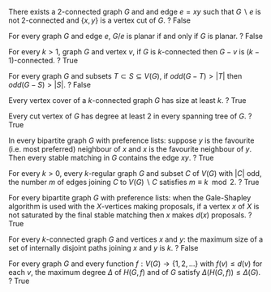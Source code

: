 There exists a 2-connected graph $G$ and and edge $e=xy$ such that $G\backslash e$ is not 2-connected and $\{x,y\}$ is a vertex cut of $G$. 
?
False

For every graph $G$ and edge $e$, $G/e$ is planar if and only if $G$ is planar.
?
False

For every $k>1$, graph $G$ and vertex $v$, if $G$ is $k$-connected then $G-v$ is $(k-1)$-connected.
?
True

For every graph $G$ and subsets $T\subset S \subseteq V(G)$, if $odd(G-T) > |T|$ then $odd(G-S)> |S|$.
?
False

Every vertex cover of a $k$-connected graph $G$ has size at least $k$.
?
True

Every cut vertex of $G$ has degree at least 2 in every spanning tree of $G$.
?
True

In every bipartite graph $G$ with preference lists: suppose $y$ is the favourite (i.e. most preferred) neighbour of $x$ and $x$ is the favourite neighbour of $y$. Then every stable matching in $G$ contains the edge $xy$.
?
True

For every $k>0$, every $k$-regular graph $G$ and subset $C$ of $V(G)$ with $|C|$ odd, the number $m$ of edges joining $C$ to $V(G)\backslash C$ satisfies $m\equiv k \mod 2$.
? 
True

For every bipartite graph $G$ with preference lists: when the Gale-Shapley algorithm is used with the $X$-vertices making proposals, if a vertex $x$ of $X$ is not saturated by the final stable matching then $x$ makes $d(x)$ proposals.
?
True

For every $k$-connected graph $G$ and vertices $x$ and $y$: the maximum size of a set of internally disjoint paths joining $x$ and $y$ is $k$.
?
False

For every graph $G$ and every function
	$f:V(G)\rightarrow \{1,2,\dots\}$ with $f(v)\leq d(v)$ for each $v$,
the maximum degree
	$\Delta$ of $H(G,f)$ and of $G$ 
satisfy $\Delta(H(G,f))\leq \Delta(G)$.
?
True

